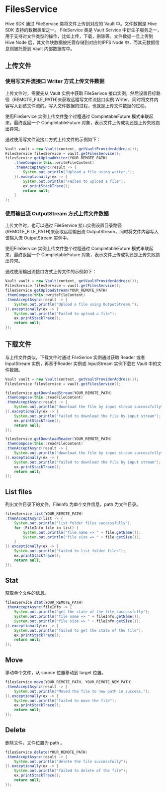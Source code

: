 # FilesService

Hive SDK 通过 FileService 类将文件上传到对应的 Vault 中。文件数据是 Hive SDK 支持的数据类型之一。
FileService 类是 Vault Service 中衍生子服务之一，用于支持对文件类型的操作，比如上传，下载，删除等。文件数据一旦上传到 Hive Node 后，其文件块数据被托管存储到对应的IPFS Node 中，而其元数据信息则被托管到 Vault 内部数据库中。

## 上传文件

### 使用写文件流接口 Writer 方式上传文件数据

上传文件时，需要先从 Vault 实例中获取 FileSerivce 接口实例，然后设置目标路径（REMOTE_FILE_PATH)来获取远程写文件流接口实例 Writer，同时将文件内容写入到该文件流的。写入文件数据的过程，也就是上传文件数据的过程。

使用FileService 实例上传文件整个过程通过 CompletableFuture 模式串联起来，最终返回一个 CompletableFuture 对象，表示文件上传成功还是上传失败跑出异常。

通过使用写文件流接口方式上传文件的示例如下：

```java
Vault vault = new Vault(context, getVaultProviderAddress());
FilesService filesService = vault.getFilesService();
filesService.getUploadWriter(YOUR_REMOTE_PATH)
    .thenCompose(this::writeFileContent)
    .thenAcceptAsync(result -> {
        System.out.println("Upload a file using writer.");
    }).exceptionally(ex -> {
        System.out.println("Failed to upload a file");
        ex.printStackTrace();
        return null;
    }
);
```

### 使用输出流 OutputStream 方式上传文件数据

上传文件时，也可以通过 FileService 接口实例设置目录路径 (REMOTE_FILE_PATH)来获取远程输出流 OutputStream，同时将文件内容写入该输入流 OutputStream 实例中。

使用FileService 实例上传文件整个过程通过 CompletableFuture 模式串联起来，最终返回一个 CompletableFuture 对象，表示文件上传成功还是上传失败跑出异常。

通过使用输出流接口方式上传文件的示例如下：


```java
Vault vault = new Vault(context, getVaultProviderAddress());
FilesService filesService = vault.getFilesService();
filesService.getUploadStream(YOUR_REMOTE_PATH)
.thenCompose(this::writeFileContent)
.thenAcceptAsync(result -> {
    System.out.println("Upload a file using OutputStream.");
}).exceptionally(ex -> {
    System.out.println("Failed to upload a file");
    ex.printStackTrace();
    return null;
});
```

## 下载文件

与上传文件类似，下载文件时通过 FileSerice 实例通过获取 Reader 或者 InputStream 实例，再基于Reader 实例或 InputStream 实例下载在 Vault 中的文件数据。

```java
Vault vault = new Vault(context, getVaultProviderAddress());
FilesService filesService = vault.getFilesService();

filesService.getDownloadStream(YOUR_REMOTE_PATH)
.thenCompose(this::readFileContent)
.thenAcceptAsync(result -> {
    System.out.println("download the file by input stream successfully");
}).exceptionally(ex -> {
    System.out.println("failed to download the file by input stream");
    ex.printStackTrace();
    return null;
});

filesService.getDownloadReader(YOUR_REMOTE_PATH)
.thenCompose(this::readFileContent)
.thenAcceptAsync(result -> {
    System.out.println("download the file by input stream successfully");
}).exceptionally(ex -> {
    System.out.println("failed to download the file by input stream");
    ex.printStackTrace();
    return null;
});
```

## List files

列出文件目录下的文件，FileInfo 为单个文件信息，path 为文件目录。

```java
filesService.list(YOUR_REMOTE_PATH)
.thenAcceptAsync(list -> {
    System.out.println("list folder files successfully");
    for (FileInfo file in list) {
        System.out.println("file name => " + file.getName());
        System.out.println("file size => " + file.getSize());
    }
}).exceptionally(ex -> {
    System.out.println("failed to list folder files");
    ex.printStackTrace();
    return null;
});
```

## Stat

获取单个文件的信息。

```java
filesService.stat(YOUR_REMOTE_PATH)
.thenAcceptAsync(fileInfo -> {
    System.out.println("get the state of the file successfully");
    System.out.println("file name => " + fileInfo.getName());
    System.out.println("file size => " + fileInfo.getSize());
}).exceptionally(ex -> {
    System.out.println("failed to get the state of the file");
    ex.printStackTrace();
    return null;
});
```

## Move

移动单个文件，从 source 位置移动到 target 位置。

```java
filesService.move(YOUR_REMOTE_PATH, YOUR_REMOTE_NEW_PATH)
.thenAcceptAsync(result -> {
    System.out.println("Moved the file to new path in success.");
}).exceptionally(ex -> {
    System.out.println("failed to move the file");
    ex.printStackTrace();
    return null;
});
```

## Delete

删除文件，文件位置为 path 。

```java
filesService.delete(YOUR_REMOTE_PATH)
.thenAcceptAsync(result -> {
    System.out.println("delete the file successfully");
}).exceptionally(ex -> {
    System.out.println("failed to delete of the file");
    ex.printStackTrace();
    return null;
});
```
